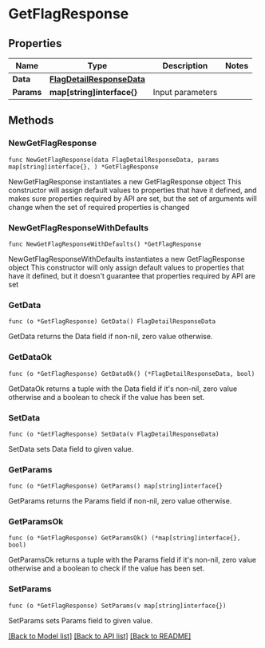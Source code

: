 # GetFlagResponse

## Properties

Name | Type | Description | Notes
------------ | ------------- | ------------- | -------------
**Data** | [**FlagDetailResponseData**](FlagDetailResponseData.md) |  | 
**Params** | **map[string]interface{}** | Input parameters | 

## Methods

### NewGetFlagResponse

`func NewGetFlagResponse(data FlagDetailResponseData, params map[string]interface{}, ) *GetFlagResponse`

NewGetFlagResponse instantiates a new GetFlagResponse object
This constructor will assign default values to properties that have it defined,
and makes sure properties required by API are set, but the set of arguments
will change when the set of required properties is changed

### NewGetFlagResponseWithDefaults

`func NewGetFlagResponseWithDefaults() *GetFlagResponse`

NewGetFlagResponseWithDefaults instantiates a new GetFlagResponse object
This constructor will only assign default values to properties that have it defined,
but it doesn't guarantee that properties required by API are set

### GetData

`func (o *GetFlagResponse) GetData() FlagDetailResponseData`

GetData returns the Data field if non-nil, zero value otherwise.

### GetDataOk

`func (o *GetFlagResponse) GetDataOk() (*FlagDetailResponseData, bool)`

GetDataOk returns a tuple with the Data field if it's non-nil, zero value otherwise
and a boolean to check if the value has been set.

### SetData

`func (o *GetFlagResponse) SetData(v FlagDetailResponseData)`

SetData sets Data field to given value.


### GetParams

`func (o *GetFlagResponse) GetParams() map[string]interface{}`

GetParams returns the Params field if non-nil, zero value otherwise.

### GetParamsOk

`func (o *GetFlagResponse) GetParamsOk() (*map[string]interface{}, bool)`

GetParamsOk returns a tuple with the Params field if it's non-nil, zero value otherwise
and a boolean to check if the value has been set.

### SetParams

`func (o *GetFlagResponse) SetParams(v map[string]interface{})`

SetParams sets Params field to given value.



[[Back to Model list]](../README.md#documentation-for-models) [[Back to API list]](../README.md#documentation-for-api-endpoints) [[Back to README]](../README.md)


